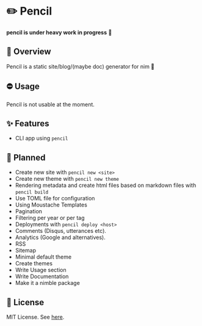 # ✏️ Pencil

**pencil is under heavy work in progress** 🚧


## 📌 Overview
Pencil is a static site/blog/(maybe doc) generator for nim  👑


## ⛔ Usage

Pencil is not usable at the moment.


## ✨ Features
- CLI app using `pencil`


## 💭 Planned
- Create new site with `pencil new <site>`
- Create new theme with `pencil new theme`
- Rendering metadata and create html files based on markdown files with `pencil build`
- Use TOML file for configuration
- Using Moustache Templates
- Pagination
- Filtering per year or per tag
- Deployments with `pencil deploy <host>`
- Comments (Disqus, utterances etc).
- Analytics (Google and alternatives).
- RSS 
- Sitemap
- Minimal default theme
- Create themes
- Write Usage section
- Write Documentation
- Make it a nimble package

## 📄 License
MIT License. See [here](https://github.com/thepencilproject/pencil/blob/main/LICENSE).
